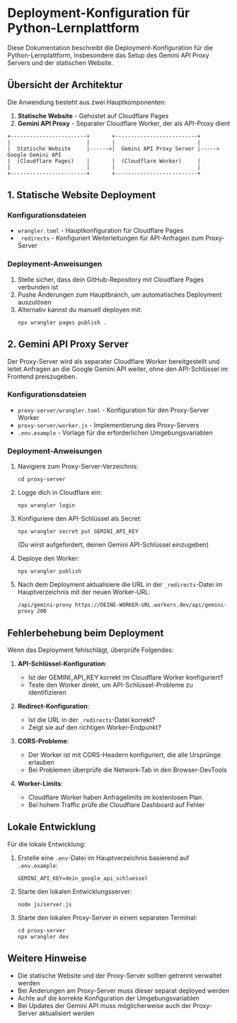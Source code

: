 # Deployment-Konfiguration für Python-Lernplattform

Diese Dokumentation beschreibt die Deployment-Konfiguration für die Python-Lernplattform, insbesondere das Setup des Gemini API Proxy Servers und der statischen Website.

## Übersicht der Architektur

Die Anwendung besteht aus zwei Hauptkomponenten:

1. **Statische Website** - Gehostet auf Cloudflare Pages
2. **Gemini API Proxy** - Separater Cloudflare Worker, der als API-Proxy dient

```
+------------------------+       +--------------------------+
|                        |       |                          |
|  Statische Website     |------>|  Gemini API Proxy Server |-----> Google Gemini API
|  (Cloudflare Pages)    |       |  (Cloudflare Worker)     |
|                        |       |                          |
+------------------------+       +--------------------------+
```

## 1. Statische Website Deployment

### Konfigurationsdateien

- `wrangler.toml` - Hauptkonfiguration für Cloudflare Pages
- `_redirects` - Konfiguriert Weiterleitungen für API-Anfragen zum Proxy-Server

### Deployment-Anweisungen

1. Stelle sicher, dass dein GitHub-Repository mit Cloudflare Pages verbunden ist
2. Pushe Änderungen zum Hauptbranch, um automatisches Deployment auszulösen
3. Alternativ kannst du manuell deployen mit:
   ```
   npx wrangler pages publish .
   ```

## 2. Gemini API Proxy Server

Der Proxy-Server wird als separater Cloudflare Worker bereitgestellt und leitet Anfragen an die Google Gemini API weiter, ohne den API-Schlüssel im Frontend preiszugeben.

### Konfigurationsdateien

- `proxy-server/wrangler.toml` - Konfiguration für den Proxy-Server Worker
- `proxy-server/worker.js` - Implementierung des Proxy-Servers
- `.env.example` - Vorlage für die erforderlichen Umgebungsvariablen

### Deployment-Anweisungen

1. Navigiere zum Proxy-Server-Verzeichnis:
   ```
   cd proxy-server
   ```

2. Logge dich in Cloudflare ein:
   ```
   npx wrangler login
   ```

3. Konfiguriere den API-Schlüssel als Secret:
   ```
   npx wrangler secret put GEMINI_API_KEY
   ```
   (Du wirst aufgefordert, deinen Gemini API-Schlüssel einzugeben)

4. Deploye den Worker:
   ```
   npx wrangler publish
   ```

5. Nach dem Deployment aktualisiere die URL in der `_redirects`-Datei im Hauptverzeichnis mit der neuen Worker-URL:
   ```
   /api/gemini-proxy https://DEINE-WORKER-URL.workers.dev/api/gemini-proxy 200
   ```

## Fehlerbehebung beim Deployment

Wenn das Deployment fehlschlägt, überprüfe Folgendes:

1. **API-Schlüssel-Konfiguration**:
   - Ist der GEMINI_API_KEY korrekt im Cloudflare Worker konfiguriert?
   - Teste den Worker direkt, um API-Schlüssel-Probleme zu identifizieren

2. **Redirect-Konfiguration**:
   - Ist die URL in der `_redirects`-Datei korrekt?
   - Zeigt sie auf den richtigen Worker-Endpunkt?

3. **CORS-Probleme**:
   - Der Worker ist mit CORS-Headern konfiguriert, die alle Ursprünge erlauben
   - Bei Problemen überprüfe die Network-Tab in den Browser-DevTools

4. **Worker-Limits**:
   - Cloudflare Worker haben Anfragelimits im kostenlosen Plan
   - Bei hohem Traffic prüfe die Cloudflare Dashboard auf Fehler

## Lokale Entwicklung

Für die lokale Entwicklung:

1. Erstelle eine `.env`-Datei im Hauptverzeichnis basierend auf `.env.example`:
   ```
   GEMINI_API_KEY=dein_google_api_schluessel
   ```

2. Starte den lokalen Entwicklungsserver:
   ```
   node js/server.js
   ```

3. Starte den lokalen Proxy-Server in einem separaten Terminal:
   ```
   cd proxy-server
   npx wrangler dev
   ```

## Weitere Hinweise

- Die statische Website und der Proxy-Server sollten getrennt verwaltet werden
- Bei Änderungen am Proxy-Server muss dieser separat deployed werden
- Achte auf die korrekte Konfiguration der Umgebungsvariablen
- Bei Updates der Gemini API muss möglicherweise auch der Proxy-Server aktualisiert werden